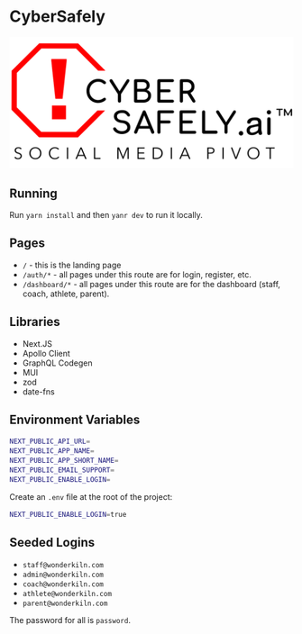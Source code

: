 # CyberSafely

![Logo](.github/logo-black.png)

## Running

Run `yarn install` and then `yanr dev` to run it locally.

## Pages

- `/` - this is the landing page
- `/auth/*` - all pages under this route are for login, register, etc.
- `/dashboard/*` - all pages under this route are for the dashboard (staff, coach, athlete, parent).

## Libraries

- Next.JS
- Apollo Client
- GraphQL Codegen
- MUI
- zod
- date-fns

## Environment Variables

```bash
NEXT_PUBLIC_API_URL=
NEXT_PUBLIC_APP_NAME=
NEXT_PUBLIC_APP_SHORT_NAME=
NEXT_PUBLIC_EMAIL_SUPPORT=
NEXT_PUBLIC_ENABLE_LOGIN=
```

Create an `.env` file at the root of the project:

```bash
NEXT_PUBLIC_ENABLE_LOGIN=true
```

## Seeded Logins

- `staff@wonderkiln.com`
- `admin@wonderkiln.com`
- `coach@wonderkiln.com`
- `athlete@wonderkiln.com`
- `parent@wonderkiln.com`

The password for all is `password`.
